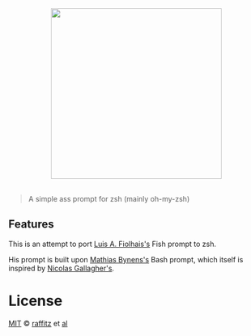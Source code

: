 <div align="center">
  <a href="https://github.com/robbyrussell/oh-my-zsh">
  <img width=337px  src="http://ohmyz.sh/img/OMZLogo_BnW.png">
  </a>
</div>
<br>

> A simple ass prompt for zsh (mainly oh-my-zsh)


## Features

This is an attempt to port [Luis A. Fiolhais's][lfsap] Fish prompt to zsh.

His prompt is built upon [Mathias Bynens's][mths] Bash prompt, which itself is inspired by [Nicolas Gallagher's][necolas].

# License

[MIT][mit] © [raffitz][author] et [al][contributors]


[mit]:	http://opensource.org/licenses/MIT
[author]:	http://github.com/raffitz
[contributors]:	https://github.com/raffitz/simple-s/graphs/contributors
[lfsap]:	https://github.com/lfiolhais/theme-simple-ass-prompt
[mths]:	https://github.com/mathiasbynens/dotfiles
[necolas]:	https://github.com/necolas/dotfiles
[license-badge]:	https://img.shields.io/badge/license-MIT-007EC7.svg?style=flat-square


